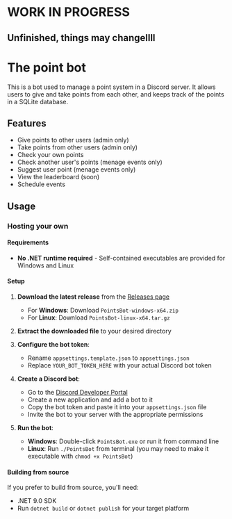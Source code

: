 ﻿# WORK IN PROGRESS
## Unfinished, things may changellll
# The point bot
This is a bot used to manage a point system in a Discord server. It allows users to give and take points from each other, and keeps track of the points in a SQLite database.
## Features
- Give points to other users (admin only)
- Take points from other users (admin only)
- Check your own points
- Check another user's points (menage events only)
- Suggest user point (menage events only)
- View the leaderboard (soon)
- Schedule events
## Usage
### Hosting your own
#### Requirements
- **No .NET runtime required** - Self-contained executables are provided for Windows and Linux

#### Setup
1. **Download the latest release** from the [Releases page](https://github.com/Tungstenfur/PointsBot/releases)
   - For **Windows**: Download `PointsBot-windows-x64.zip`
   - For **Linux**: Download `PointsBot-linux-x64.tar.gz`

2. **Extract the downloaded file** to your desired directory

3. **Configure the bot token**:
   - Rename `appsettings.template.json` to `appsettings.json`
   - Replace `YOUR_BOT_TOKEN_HERE` with your actual Discord bot token

4. **Create a Discord bot**:
   - Go to the [Discord Developer Portal](https://discord.com/developers/applications)
   - Create a new application and add a bot to it
   - Copy the bot token and paste it into your `appsettings.json` file
   - Invite the bot to your server with the appropriate permissions

5. **Run the bot**:
   - **Windows**: Double-click `PointsBot.exe` or run it from command line
   - **Linux**: Run `./PointsBot` from terminal (you may need to make it executable with `chmod +x PointsBot`)

#### Building from source
If you prefer to build from source, you'll need:
- .NET 9.0 SDK
- Run `dotnet build` or `dotnet publish` for your target platform

